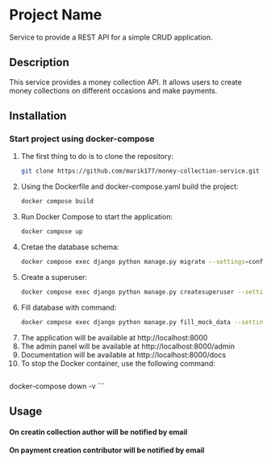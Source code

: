 # Project Name
Service to provide a REST API for a simple CRUD application.

## Description
This service provides a money collection API. It allows users to create money collections on different occasions and make payments.


## Installation
### Start project using docker-compose

1. The first thing to do is to clone the repository:
    ```bash
    git clone https://github.com/marik177/money-collection-service.git
   ```
2. Using the Dockerfile and docker-compose.yaml build the project:
   ```bash
   docker compose build
    ```
3. Run Docker Compose to start the application:
    ```bash 
   docker compose up
    ```
4. Cretae the database schema:
    ```bash 
   docker compose exec django python manage.py migrate --settings=config.django.base

    ```
5. Create a superuser:
    ```bash
    docker compose exec django python manage.py createsuperuser --settings=config.django.base
     ```
6. Fill database with command:
    ```bash
    docker compose exec django python manage.py fill_mock_data --settings=config.django.base
    ```
7. The application will be available at http://localhost:8000
8. The admin panel will be available at http://localhost:8000/admin
9. Documentation will be available at http://localhost:8000/docs
10. To stop the Docker container, use the following command:
    ```bash 
   docker-compose down -v
    ```

## Usage
#### On creatin collection author will be notified by email
#### On payment creation contributor will be notified by email

